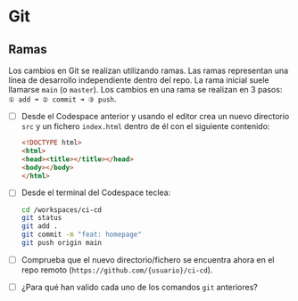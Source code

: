 # Git
## Ramas

Los cambios en Git se realizan utilizando ramas. Las ramas representan una línea de desarrollo independiente dentro del repo. La rama inicial suele llamarse `main` (o `master`). Los cambios en una rama se realizan en 3 pasos: `① add ➜ ② commit ➜ ③ push`.

- [ ] Desde el Codespace anterior y usando el editor crea un nuevo directorio `src` y un fichero `index.html` dentro de él con el siguiente contenido:
  ```html
  <!DOCTYPE html>
  <html>
  <head><title></title></head>
  <body></body>
  </html>
  ```

- [ ] Desde el terminal del Codespace teclea:
  ```bash
  cd /workspaces/ci-cd
  git status
  git add .
  git commit -m "feat: homepage"
  git push origin main
  ```
- [ ] Comprueba que el nuevo directorio/fichero se encuentra ahora en el repo remoto (`https://github.com/{usuario}/ci-cd`).

- [ ] ¿Para qué han valido cada uno de los comandos `git` anteriores?
